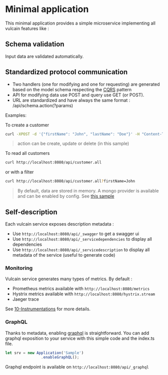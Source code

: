 # Minimal application

This minimal application provides a simple microservice implementing all vulcain features like :

## Schema validation

Input data are validated automatically.

## Standardized protocol communication

* Two handlers (one for modifying and one for requesting) are generated based on the model schema respecting the [CQRS](https://martinfowler.com/bliki/CQRS.html) pattern
* API for modifying data use POST and query use GET (or POST).
* URL are standardized and have always the same format : /api/schema.action(?params)

Examples:

To create a customer

```bash
curl -XPOST -d '{"firstName": "John", "lastName": "Doe"}' -H "Content-Type: application/json" http://localhost:8080/api/customer.create
```

> action can be create, update or delete (in this sample)

To read all customers

```bash
curl http://localhost:8080/api/customer.all
```

or with a filter

```bash
curl http://localhost:8080/api/customer.all?firstName=John
```

> By default, data are stored in memory. A mongo provider is available and can be enabled by config. See [this sample](../06-Adding%20persistence/README.md)

## Self-description

Each vulcain service exposes description metadata :

- Use ```http://localhost:8080/api/_swagger``` to get a swagger ui
- Use ```http://localhost:8080/api/_servicedependencies``` to display all dependencies
- Use ```http://localhost:8080/api/_servicedescription``` to display all metadata of the service (useful to generate code)

### Monitoring

Vulcain service generates many types of metrics. By default :

- Prometheus metrics available with ```http://localhost:8080/metrics```  
- Hystrix metrics available with ```http://localhost:8080/hystrix.stream```  
- Jaeger trace

See [10-Instrumentations](../10-Instrumentations/README.md) for more details.

### GraphQL

Thanks to metadata, enabling [graphql](http://graphql.org/) is straightforward.
You can add graphql exposition to your service with this simple code and the index.ts file.

```js
let srv = new Application('Sample')
                .enableGraphQL();
```

Graphql endpoint is available on ```http://localhost:8080/api/_graphql```
